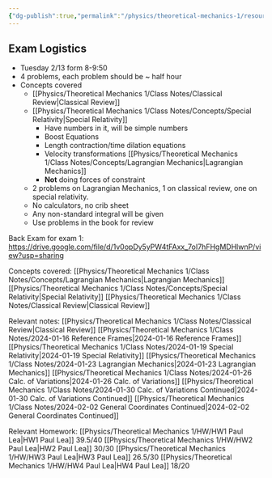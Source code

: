```yaml
---
{"dg-publish":true,"permalink":"/physics/theoretical-mechanics-1/resources/theoretical-mechanics-exam-1-resources/"}
---
```


## Exam Logistics
- Tuesday 2/13 form 8-9:50
- 4 problems, each problem should be ~ half hour
- Concepts covered
	- [[Physics/Theoretical Mechanics 1/Class Notes/Classical  Review\|Classical  Review]]
	- [[Physics/Theoretical Mechanics 1/Class Notes/Concepts/Special Relativity\|Special Relativity]]
		- Have numbers in it, will be simple numbers
		- Boost Equations
		- Length contraction/time dilation equations
		- Velocity transformations
	 [[Physics/Theoretical Mechanics 1/Class Notes/Concepts/Lagrangian Mechanics\|Lagrangian Mechanics]]
		- **Not** doing forces of constraint
	- 2 problems on Lagrangian Mechanics, 1 on classical review, one on special relativity. 
	- No calculators, no crib sheet
	- Any non-standard integral will be given
	- Use problems in the book for review

Back Exam for exam 1:
https://drive.google.com/file/d/1v0opDy5yPW4tFAxx_7oI7hFHgMDHlwnP/view?usp=sharing

Concepts covered: 
[[Physics/Theoretical Mechanics 1/Class Notes/Concepts/Lagrangian Mechanics\|Lagrangian Mechanics]]
[[Physics/Theoretical Mechanics 1/Class Notes/Concepts/Special Relativity\|Special Relativity]]
[[Physics/Theoretical Mechanics 1/Class Notes/Classical  Review\|Classical  Review]]

Relevant notes: 
[[Physics/Theoretical Mechanics 1/Class Notes/Classical  Review\|Classical  Review]]
[[Physics/Theoretical Mechanics 1/Class Notes/2024-01-16  Reference Frames\|2024-01-16  Reference Frames]]
[[Physics/Theoretical Mechanics 1/Class Notes/2024-01-19 Special Relativity\|2024-01-19 Special Relativity]]
[[Physics/Theoretical Mechanics 1/Class Notes/2024-01-23 Lagrangian Mechanics\|2024-01-23 Lagrangian Mechanics]]
[[Physics/Theoretical Mechanics 1/Class Notes/2024-01-26 Calc. of Variations\|2024-01-26 Calc. of Variations]]
[[Physics/Theoretical Mechanics 1/Class Notes/2024-01-30 Calc. of Variations Continued\|2024-01-30 Calc. of Variations Continued]]
[[Physics/Theoretical Mechanics 1/Class Notes/2024-02-02 General Coordinates Continued\|2024-02-02 General Coordinates Continued]]

Relevant Homework:
[[Physics/Theoretical Mechanics 1/HW/HW1 Paul Lea\|HW1 Paul Lea]] 39.5/40
[[Physics/Theoretical Mechanics 1/HW/HW2 Paul Lea\|HW2 Paul Lea]] 30/30
[[Physics/Theoretical Mechanics 1/HW/HW3 Paul Lea\|HW3 Paul Lea]] 26.5/30
[[Physics/Theoretical Mechanics 1/HW/HW4 Paul Lea\|HW4 Paul Lea]] 18/20






